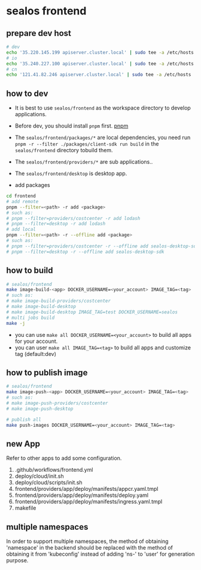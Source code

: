 # sealos frontend

## prepare dev host

```bash
# dev
echo '35.220.145.199 apiserver.cluster.local' | sudo tee -a /etc/hosts
# io
echo '35.240.227.100 apiserver.cluster.local' | sudo tee -a /etc/hosts
# cn
echo '121.41.82.246 apiserver.cluster.local' | sudo tee -a /etc/hosts
```

## how to dev

- It is best to use `sealos/frontend` as the workspace directory to develop applications.
- Before dev, you should install `pnpm` first. [pnpm](https://pnpm.io/zh/)
- The `sealos/frontend/packages/*` are local dependencies, you need run `pnpm -r --filter ./packages/client-sdk run build` in the `sealos/frontend` directory tobuild them.
- The `sealos/frontend/providers/*` are sub applications..
- The `sealos/frontend/desktop` is desktop app.

- add packages

```bash
cd frontend
# add remote
pnpm --filter=<path> -r add <package>
# such as:
# pnpm --filter=providers/costcenter -r add lodash
# pnpm --filter=desktop -r add lodash
# add local
pnpm --filter=<path> -r --offline add <package>
# such as:
# pnpm --filter=providers/costcenter -r --offline add sealos-desktop-sdk
# pnpm --filter=desktop -r --offline add sealos-desktop-sdk
```

## how to build

```bash
# sealos/frontend
make image-build-<app> DOCKER_USERNAME=<your_account> IMAGE_TAG=<tag>
# such as:
# make image-build-providers/costcenter
# make image-build-desktop
# make image-build-desktop IMAGE_TAG=test DOCKER_USERNAME=sealos
# multi jobs build
make -j
```

- you can use `make all DOCKER_USERNAME=<your_account>` to build all apps for your account.
- you can user `make all IMAGE_TAG=<tag>` to build all apps and customize tag (default:dev)

## how to publish image

```bash
# sealos/frontend
make image-push-<app> DOCKER_USERNAME=<your_account> IMAGE_TAG=<tag>
# such as:
# make image-push-providers/costcenter
# make image-push-desktop

# publish all
make push-images DOCKER_USERNAME=<your_account> IMAGE_TAG=<tag>
```

## new App

Refer to other apps to add some configuration.

1. .github/workflows/frontend.yml
2. deploy/cloud/init.sh
3. deploy/cloud/scripts/init.sh
4. frontend/providers/app/deploy/manifests/appcr.yaml.tmpl
5. frontend/providers/app/deploy/manifests/deploy.yaml
6. frontend/providers/app/deploy/manifests/ingress.yaml.tmpl
7. makefile

## multiple namespaces

In order to support multiple namespaces, the method of obtaining 'namespace' in the
backend should be replaced with the method of obtaining it from 'kubeconfig' instead
of adding 'ns-' to 'user' for generation purpose.
